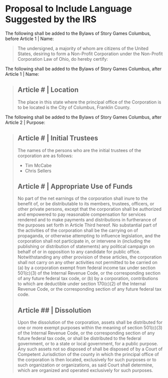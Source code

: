 # Proposal to Include Language Suggested by the IRS

The following shall be added to the Bylaws of Story Games Columbus, before Article 1 | Name:

> The undersigned, a majority of whom are citizens of the United States, desiring to form a Non-Profit Corporation under the Non-Profit Corporation Law of Ohio, do hereby certify:

The following shall be added to the Bylaws of Story Games Columbus, after Article 1 | Name:

> ## Article # | Location
>
> The place in this state where the principal office of the Corporation is to be located is the City of Columbus, Franklin County.

The following shall be added to the Bylaws of Story Games Columbus, after Article 2 | Purpose:

> ## Article # | Initial Trustees
>
> The names of the persons who are the initial trustees of the corporation are as follows:
>
> - Tim McCabe
> - Chris Sellers
>
> ## Article # | Appropriate Use of Funds
>
> No part of the net earnings of the corporation shall inure to the benefit of, or be distributable to its members, trustees, officers, or other private persons, except that the corporation shall be authorized and empowered to pay reasonable compensation for services rendered and to make payments and distributions in furtherance of the purposes set forth in Article Third hereof. No substantial part of the activities of the corporation shall be the carrying on of propaganda, or otherwise attempting to influence legislation, and the corporation shall not participate in, or intervene in (including the publishing or distribution of statements) any political campaign on behalf of or in opposition to any candidate for public office. Notwithstanding any other provision of these articles, the corporation shall not carry on any other activities not permitted to be carried on (a) by a corporation exempt from federal income tax under section 501(c)(3) of the Internal Revenue Code, or the corresponding section of any future federal tax code, or (b) by a corporation, contributions to which are deductible under section 170(c)(2) of the Internal Revenue Code, or the corresponding section of any future federal tax code.
>
> ## Article ## | Dissolution
>
> Upon the dissolution of the corporation, assets shall be distributed for one or more exempt purposes within the meaning of section 501(c)(3) of the Internal Revenue Code, or the corresponding section of any future federal tax code, or shall be distributed to the federal government, or to a state or local government, for a public purpose. Any such assets not so disposed of shall be disposed of by a Court of Competent Jurisdiction of the county in which the principal office of the corporation is then located, exclusively for such purposes or to such organization or organizations, as said Court shall determine, which are organized and operated exclusively for such purposes.
